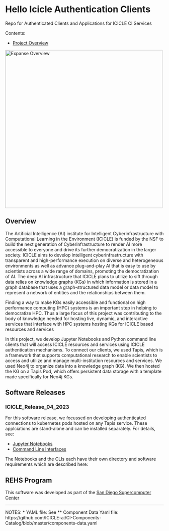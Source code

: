 # Hello Icicle Authentication Clients
Repo for Authenticated Clients and Applications for ICICLE CI Services

<a name="top">Contents:
* [Project Overview](#overview)

<img src="images/expanse_overview.png" alt="Expanse Overview" width="500px">


## Overview
The Artificial Intelligence (AI) institute for Intelligent Cyberinfrastructure with Computational Learning in the Environment (ICICLE) is funded by the NSF to build the next generation of Cyberinfrastructure to render AI more accessible to everyone and drive its further democratization in the larger society. ICICLE aims to develop intelligent cyberinfrastructure with transparent and high-performance execution on diverse and heterogeneous environments as well as advance plug-and-play AI that is easy to use by scientists across a wide range of domains, promoting the democratization of AI. The deep AI infrastructure that ICICLE plans to utilize to sift through data relies on knowledge graphs (KGs) in which information is stored in a graph database that uses a graph-structured data model or data model to represent a network of entities and the relationships between them. 

Finding a way to make KGs easily accessible and functional on high performance computing (HPC) systems is an important step in helping to democratize HPC. Thus a large focus of this project was contributing to the body of knowledge needed for hosting live, dynamic, and interactive services that interface with HPC systems hosting KGs for ICICLE based resources and services

In this project, we develop Jupyter Notebooks and Python command line clients that will access ICICLE resources and services using ICICLE authentication
mechanisms. To connect our clients, we used Tapis, which is a framework that supports computational research to enable scientists to access and utilize and manage multi-institution resources and services. We used Neo4j to organize data into a knowledge graph (KG). We then hosted the KG on a Tapis Pod, which offers persistent data storage with a template made specifically for Neo4j KGs. 

## Software Releases

### ICICLE_Release_04_2023

For this software release, we focussed on developing authenticated connections to kubernetes pods hosted on any Tapis service. These applciations are stand-alone and can be installed separately. For details, see:

* [Jupyter Notebooks](https://github.com/sdsc-hpc-training-org/hello_icicle_auth_clients/tree/main/ICICLE_Release_04_2023/CLI)
* [Command Line Interfaces](https://github.com/sdsc-hpc-training-org/hello_icicle_auth_clients/tree/main/ICICLE_Release_04_2023/Notebooks)

The Notebooks and the CLIs each have their own directory and software requirements which are described here: 

## REHS Program
This software was developed as part of the [San Diego Supercomputer Center](https://education.sdsc.edu/studenttech/rehs/) 


<hr>
NOTES:
* YAML file: See
** Component Data Yaml file:  https://github.com/ICICLE-ai/CI-Components-Catalog/blob/master/components-data.yaml

